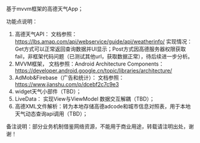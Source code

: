 基于mvvm框架的高德天气App；

功能点说明：
1. 高德天气API：
   文档参照：https://lbs.amap.com/api/webservice/guide/api/weatherinfo/
   实现情况：Get方式可以正常返回查询数据并UI显示；Post方式因高德服务器权限获取fail，非框架代码问题（已测试其他url，获取数据正常），待后续进一步分析。
2. MVVM框架，
   文档参照：Android Architecture Components：https://developer.android.google.cn/topic/libraries/architecture/
3. AdMob&Firebase（广告和统计）：
   文档参照：https://www.jianshu.com/p/dcebf2c7c9e3
4. widget天气小部件（TBD）；
5. LiveData： 实现View与ViewModel 数据交互解耦（TBD）；
6. 高德XML文件解析：转为本地存储高德adcode和城市信息对照表，用于本地天气动态查询api调用（TBD）；

备注说明：部分业务机制借鉴网络资源，不能用于商业用途，转载请注明出处，谢谢！ 
